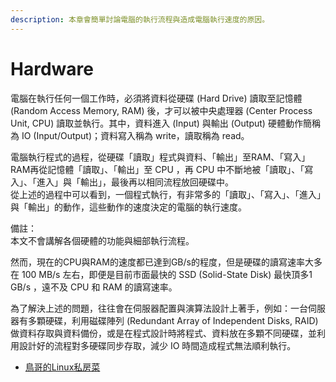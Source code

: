 ```yaml
---
description: 本章會簡單討論電腦的執行流程與造成電腦執行速度的原因。
---
```


# Hardware

電腦在執行任何一個工作時，必須將資料從硬碟 \(Hard Drive\) 讀取至記憶體 \(Random Access Memory, RAM\) 後，才可以被中央處理器 \(Center Process Unit, CPU\) 讀取並執行。其中，資料進入 \(Input\) 與輸出 \(Output\) 硬體動作簡稱為 IO \(Input/Output\)；資料寫入稱為 write，讀取稱為 read。

電腦執行程式的過程，從硬碟「讀取」程式與資料、「輸出」至RAM、「寫入」RAM再從記憶體「讀取」、「輸出」至 CPU ，再 CPU 中不斷地被「讀取」、「寫入」、「進入」與「輸出」，最後再以相同流程放回硬碟中。  
從上述的過程中可以看到，一個程式執行，有非常多的「讀取」、「寫入」、「進入」與「輸出」的動作，這些動作的速度決定的電腦的執行速度。

備註：  
本文不會講解各個硬體的功能與細部執行流程。

然而，現在的CPU與RAM的速度都已達到GB/s的程度，但是硬碟的讀寫速率大多在 100 MB/s 左右，即便是目前市面最快的 SSD \(Solid-State Disk\) 最快頂多1 GB/s ，遠不及 CPU 和 RAM 的讀寫速率。

為了解決上述的問題，往往會在伺服器配置與演算法設計上著手，例如：一台伺服器有多顆硬碟，利用磁碟陣列 \(Redundant Array of Independent Disks, RAID\) 做資料存取與資料備份，或是在程式設計時將程式、資料放在多顆不同硬碟，並利用設計好的流程對多硬碟同步存取，減少 IO 時間造成程式無法順利執行。

* [鳥哥的Linux私房菜](http://linux.vbird.org/)

